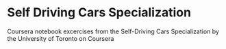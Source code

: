 # Self Driving Cars Specialization
Coursera notebook excercises from the Self-Driving Cars Specialization by the University of Toronto on Coursera
